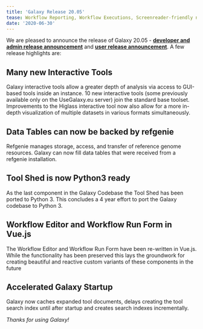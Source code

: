 ```yaml
---
title: 'Galaxy Release 20.05'
tease: Workflow Reporting, Workflow Executions, Screenreader-friendly navigation
date: '2020-06-30'
---
```


We are pleased to announce the release of Galaxy
20.05 - **[developer and admin release announcement](https://docs.galaxyproject.org/en/master/releases/20.05_announce.html)** and **[user release announcement](https://docs.galaxyproject.org/en/master/releases/20.05_announce_user.html)**.
A few release highlights are:

Many new Interactive Tools
--------------------------

Galaxy interactive tools allow a greater depth of analysis via access to
GUI-based tools inside an instance. 10 new interactive tools (some previously
available only on the UseGalaxy.eu server) join the standard base toolset.
Improvements to the Higlass interactive tool now also allow for a more in-depth
visualization of multiple datasets in various formats simultaneously.

Data Tables can now be backed by refgenie
-----------------------------------------

Refgenie manages storage, access, and transfer of reference genome resources.
Galaxy can now fill data tables that were received from a refgenie
installation.

Tool Shed is now Python3 ready
------------------------------

As the last component in the Galaxy Codebase the Tool Shed has been ported to
Python 3. This concludes a 4 year effort to port the Galaxy codebase to Python
3.

Workflow Editor and Workflow Run Form in Vue.js
-----------------------------------------------

The Workflow Editor and Workflow Run Form have been re-written in Vue.js. While
the functionality has been preserved this lays the groundwork for creating
beautiful and reactive custom variants of these components in the future

Accelerated Galaxy Startup
--------------------------
Galaxy now caches expanded tool documents, delays creating the tool search
index until after startup and creates search indexes incrementally.

_Thanks for using Galaxy!_

